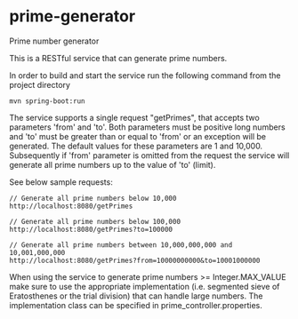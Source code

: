 # prime-generator
Prime number generator

This is a RESTful service that can generate prime numbers.

In order to build and start the service run the following command from the project directory

    mvn spring-boot:run


The service supports a single request "getPrimes", that accepts two parameters 'from' and 'to'. Both parameters
must be positive long numbers and 'to' must be greater than or equal to 'from' or an exception will be generated.
The default values for these parameters are 1 and 10,000. Subsequently if 'from' parameter is omitted from the
request the service will generate all prime numbers up to the value of 'to' (limit).

See below sample requests:

    // Generate all prime numbers below 10,000
    http://localhost:8080/getPrimes

    // Generate all prime numbers below 100,000
    http://localhost:8080/getPrimes?to=100000

    // Generate all prime numbers between 10,000,000,000 and 10,001,000,000
    http://localhost:8080/getPrimes?from=10000000000&to=10001000000


When using the service to generate prime numbers >= Integer.MAX_VALUE make sure to use the
appropriate implementation (i.e. segmented sieve of Eratosthenes or the trial division) that can handle large
numbers. The implementation class can be specified in prime_controller.properties.


